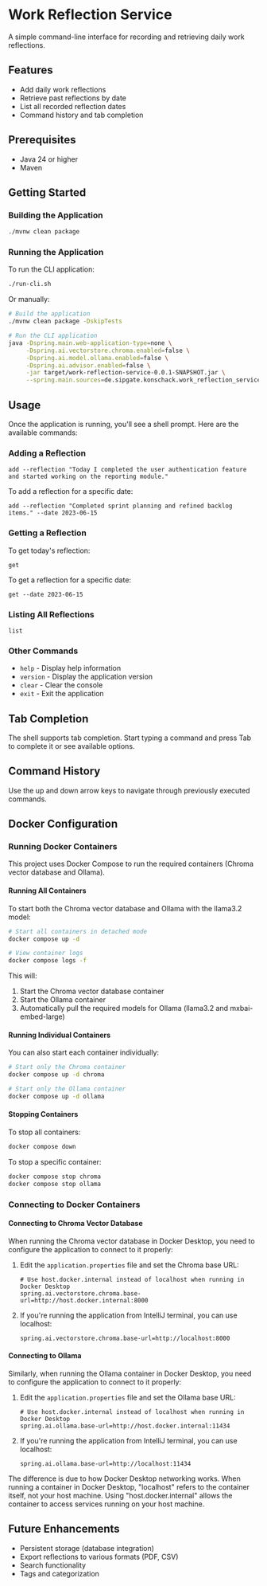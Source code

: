 # Work Reflection Service

A simple command-line interface for recording and retrieving daily work reflections.

## Features

- Add daily work reflections
- Retrieve past reflections by date
- List all recorded reflection dates
- Command history and tab completion

## Prerequisites

- Java 24 or higher
- Maven

## Getting Started

### Building the Application

```bash
./mvnw clean package
```

### Running the Application

To run the CLI application:

```bash
./run-cli.sh
```

Or manually:

```bash
# Build the application
./mvnw clean package -DskipTests

# Run the CLI application
java -Dspring.main.web-application-type=none \
     -Dspring.ai.vectorstore.chroma.enabled=false \
     -Dspring.ai.model.ollama.enabled=false \
     -Dspring.ai.advisor.enabled=false \
     -jar target/work-reflection-service-0.0.1-SNAPSHOT.jar \
     --spring.main.sources=de.sipgate.konschack.work_reflection_service.cli.CliApplication
```

## Usage

Once the application is running, you'll see a shell prompt. Here are the available commands:

### Adding a Reflection

```
add --reflection "Today I completed the user authentication feature and started working on the reporting module."
```

To add a reflection for a specific date:

```
add --reflection "Completed sprint planning and refined backlog items." --date 2023-06-15
```

### Getting a Reflection

To get today's reflection:

```
get
```

To get a reflection for a specific date:

```
get --date 2023-06-15
```

### Listing All Reflections

```
list
```

### Other Commands

- `help` - Display help information
- `version` - Display the application version
- `clear` - Clear the console
- `exit` - Exit the application

## Tab Completion

The shell supports tab completion. Start typing a command and press Tab to complete it or see available options.

## Command History

Use the up and down arrow keys to navigate through previously executed commands.

## Docker Configuration

### Running Docker Containers

This project uses Docker Compose to run the required containers (Chroma vector database and Ollama).

#### Running All Containers

To start both the Chroma vector database and Ollama with the llama3.2 model:

```bash
# Start all containers in detached mode
docker compose up -d

# View container logs
docker compose logs -f
```

This will:
1. Start the Chroma vector database container
2. Start the Ollama container
3. Automatically pull the required models for Ollama (llama3.2 and mxbai-embed-large)

#### Running Individual Containers

You can also start each container individually:

```bash
# Start only the Chroma container
docker compose up -d chroma

# Start only the Ollama container
docker compose up -d ollama
```

#### Stopping Containers

To stop all containers:

```bash
docker compose down
```

To stop a specific container:

```bash
docker compose stop chroma
docker compose stop ollama
```

### Connecting to Docker Containers

#### Connecting to Chroma Vector Database

When running the Chroma vector database in Docker Desktop, you need to configure the application to connect to it properly:

1. Edit the `application.properties` file and set the Chroma base URL:
   ```properties
   # Use host.docker.internal instead of localhost when running in Docker Desktop
   spring.ai.vectorstore.chroma.base-url=http://host.docker.internal:8000
   ```

2. If you're running the application from IntelliJ terminal, you can use localhost:
   ```properties
   spring.ai.vectorstore.chroma.base-url=http://localhost:8000
   ```

#### Connecting to Ollama

Similarly, when running the Ollama container in Docker Desktop, you need to configure the application to connect to it properly:

1. Edit the `application.properties` file and set the Ollama base URL:
   ```properties
   # Use host.docker.internal instead of localhost when running in Docker Desktop
   spring.ai.ollama.base-url=http://host.docker.internal:11434
   ```

2. If you're running the application from IntelliJ terminal, you can use localhost:
   ```properties
   spring.ai.ollama.base-url=http://localhost:11434
   ```

The difference is due to how Docker Desktop networking works. When running a container in Docker Desktop, "localhost"
refers to the container itself, not your host machine. Using "host.docker.internal" allows the container to access
services running on your host machine.

## Future Enhancements

- Persistent storage (database integration)
- Export reflections to various formats (PDF, CSV)
- Search functionality
- Tags and categorization
